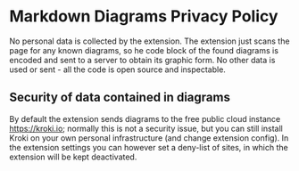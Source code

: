 # Markdown Diagrams Privacy Policy
No personal data is collected by the extension. 
The extension just scans the page for any known diagrams, so he code block of the found diagrams is encoded and sent to a server to obtain its graphic form.
No other data is used or sent - all the code is open source and inspectable.

## Security of data contained in diagrams
By default the extension sends diagrams to the free public cloud instance https://kroki.io; normally this is not a security issue, but you can still install Kroki on your own personal infrastructure (and change extension config).
In the extension settings you can however set a deny-list of sites, in which the extension will be kept deactivated.

